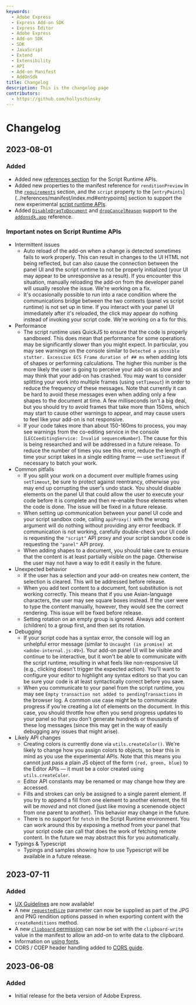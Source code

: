 ```yaml
---
keywords:
  - Adobe Express
  - Express Add-on SDK
  - Express Editor
  - Adobe Express
  - Add-on SDK
  - SDK
  - JavaScript
  - Extend
  - Extensibility
  - API
  - Add-on Manifest
  - AddOnSdk
title: Changelog
description: This is the changelog page
contributors:
  - https://github.com/hollyschinsky
---
```


# Changelog

## 2023-08-01

### Added
- Added new [references section](../references/scriptruntime/) for the Script Runtime APIs. 
- Added new properties to the manifest reference for `renditionPreview` in the [`requirements`](../references/manifest/index.md#requirements) section, and the `script` property to the [`entryPoints`](../references/manifest/index.md#entrypoints] section to support the new experimental [script runtime APIs](../references/scriptruntime/). 
- Added [`DisableDragToDocument`](./addonsdk/addonsdk-app.md#disabledragtodocument-type-definition) and [`dropCancelReason`](../references/addonsdk/addonsdk-app.md#dragendeventdata) support to the [`addonsdk.app`](./addonsdk/addonsdk-app.md) reference.

### Important notes on Script Runtime APIs

* Intermittent issues
  * Auto reload of the add-on when a change is detected sometimes fails to work properly. This can result in changes to the UI HTML not being reflected, but can also cause the connection between the panel UI and the script runtime to not be properly initialized (your UI may appear to be unresponsive as a result). If you encounter this situation, manually reloading the add-on from the developer panel will usually resolve the issue. We're working on a fix.
  * It's occasionally possible to run into a race condition where the communications bridge between the two contexts (panel vs script runtime) is not set up in time. If you interact with your panel UI immediately after it's reloaded, the click may appear do nothing instead of invoking your script code. We're working on a fix for this.
* Performance
  * The script runtime uses QuickJS to ensure that the code is properly sandboxed. This does mean that performance for some operations may be significantly slower than you might expect. In particular, you may see warnings on the console similar to `Detected a possible stutter. Excessive ECS Frame duration of ## ms` when adding lots of shapes or performing calculations. The higher this number is the more likely the user is going to perceive your add-on as slow and may think that your add-on has crashed. You may want to consider splitting your work into multiple frames (using `setTimeout`) in order to reduce the frequency of these messages. Note that currently it can be hard to avoid these messages even when adding only a few shapes to the document at time. A few milliseconds isn't a big deal, but you should try to avoid frames that take more than 150ms, which may start to cause other warnings to appear, and may cause users to feel like your add-on is not responsive.
  * If your code takes more than about 150-160ms to process, you may see warnings from the co-editing service in the console (`LECCoeditingService: Invalid sequenceNumber`). The cause for this is being researched and will be addressed in a future release. To reduce the number of times you see this error, reduce the length of time your script takes in a single editing frame — use `setTimeout` if necessary to batch your work.
* Common pitfalls
  * If you split your work on a document over multiple frames using `setTimeout`, be sure to protect against reentrancy, otherwise you may end up corrupting the user's undo stack. You should disable elements on the panel UI that could allow the user to execute your code before it is complete and then re-enable those elements when the code is done. The issue will be fixed in a future release. 
  * When setting up communication between your panel UI code and your script sandbox code, calling `apiProxy()` with the wrong argument will do nothing without providing any error feedback.  If communication is not working, carefully double-check your UI code is requesting the `"script"` API proxy and your script sandbox code is requesting the `"panel"` API proxy.
  * When adding shapes to a document, you should take care to ensure that the content is at least partially visible on the page. Otherwise the user may not have a way to edit it easily in the future.
* Unexpected behavior
  * If the user has a selection and your add-on creates new content, the selection is cleared. This will be addressed before release.
  * When you add text content to a document, font substitution is not working correctly. This means that if you use Asian-language characters, the user may see square boxes instead. If the user were to type the content manually, however, they would see the correct rendering. This issue will be fixed before release.
  * Setting rotation on an empty group is ignored. Always add content (children) to a group first, and then set its rotation.
* Debugging
  * If your script code has a syntax error, the console will log an unhelpful error message (similar to `Uncaught (in promise) at <adobe-internal.js:49>`). Your add-on panel UI will be visible and continue to be interactive, but it won't be able to communicate with the script runtime, resulting in what feels like non-responsive UI (e.g., clicking doesn't trigger the expected action). You'll want to configure your editor to highlight any syntax editors so that you can be sure your code is at least syntactically correct before you save.
  * When you communicate to your panel from the script runtime, you may see `Empty transaction not added to pendingTransactions` in the browser log. A common use case might be to communicate progress if you're creating a lot of elements on the document. In this case, you should throttle how often you send progress updates to your panel so that you don't generate hundreds or thousands of these log messages (since this may get in the way of easily debugging any issues that might arise).
* Likely API changes
  * Creating colors is currently done via `utils.createColor()`. We're likely to change how you assign colors to objects, so bear this in mind as you use the experimental APIs. Note that this means you cannot just pass a plain JS object of the form `{red, green, blue}` to the Editor APIs — it must be a color created using `utils.createColor`.
  * Editor API constants may be renamed or may change how they are accessed.
  * Fills and strokes can only be assigned to a single parent element. If you try to append a fill from one element to another element, the fill will be _moved_ and not cloned (just like moving a scenenode object from one parent to another). This behavior may change in the future.
  * There is no support for `fetch` in the Script Runtime environment. You can work around this by exposing a method from your panel that your script code can call that does the work of fetching remote content. In the future we may abstract this for you automatically.
* Typings & Typescript
  * Typings and samples showing how to use Typescript will be available in a future release.

## 2023-07-11

### Added
- [UX Guidelines](../guides/design/index.md) are now available!
- A new [`requestedSize`](../references/addonsdk/app-document/#jpgrenditionoptions) parameter can now be supplied as part of the JPG and PNG rendition options passed in when exporting content with the `createRenditions` method.
- A new [`clipboard` permission](../references/manifest/#entrypointspermissions) can now be set with the `clipboard-write` value in the manifest to allow an add-on to write data to the clipboard. 
- Information on [using fonts](../guides/design/index.md#using-fonts).
- CORS / COEP header handling added to [CORS guide](../guides/develop/cors.md#cors--coep-handling).

## 2023-06-08

### Added
- Initial release for the beta version of Adobe Express.
